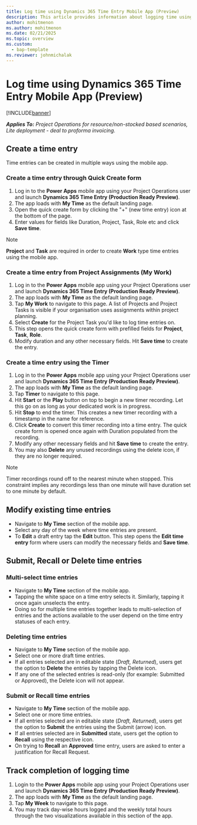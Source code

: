 ```yaml
---
title: Log time using Dynamics 365 Time Entry Mobile App (Preview)
description: This article provides information about logging time using the new Time Entry Mobile App (Preview).
author: mohitmenon
ms.author: mohitmenon
ms.date: 02/21/2025
ms.topic: overview
ms.custom: 
  - bap-template
ms.reviewer: johnmichalak
---
```


# Log time using Dynamics 365 Time Entry Mobile App (Preview)

[!INCLUDE[banner](../includes/banner.md)]

_**Applies To:** Project Operations for resource/non-stocked based scenarios, Lite deployment - deal to proforma invoicing._

## Create a time entry

Time entries can be created in multiple ways using the mobile app. 

### Create a time entry through Quick Create form

1. Log in to the **Power Apps** mobile app using your Project Operations user and launch **Dynamics 365 Time Entry (Production Ready Preview)**.
2. The app loads with **My Time** as the default landing page.
3. Open the quick create form by clicking the "+" (new time entry) icon at the bottom of the page.
4. Enter values for fields like Duration, Project, Task, Role etc and click **Save time**. 

> [!NOTE]
> **Project** and **Task** are required in order to create **Work** type time entries using the mobile app.

### Create a time entry from Project Assignments (My Work)

1. Log in to the **Power Apps** mobile app using your Project Operations user and launch **Dynamics 365 Time Entry (Production Ready Preview)**.
2. The app loads with **My Time** as the default landing page.
3. Tap **My Work** to navigate to this page. A list of Projects and Project Tasks is visible if your organisation uses assignments within project planning.
4. Select **Create** for the Project Task you'd like to log time entries on.
5. This step opens the quick create form with prefilled fields for **Project**, **Task**, **Role**.
6. Modify duration and any other necessary fields. Hit **Save time** to create the entry.

### Create a time entry using the Timer

1. Log in to the **Power Apps** mobile app using your Project Operations user and launch **Dynamics 365 Time Entry (Production Ready Preview)**.
2. The app loads with **My Time** as the default landing page.
3. Tap **Timer** to navigate to this page.
4. Hit **Start** or the **Play** button on top to begin a new timer recording. Let this go on as long as your dedicated work is in progress. 
5. Hit **Stop** to end the timer. This creates a new timer recording with a timestamp in the name for reference.
6. Click **Create** to convert this timer recording into a time entry. The quick create form is opened once again with Duration populated from the recording.
7. Modify any other necessary fields and hit **Save time** to create the entry.
8. You may also **Delete** any unused recordings using the delete icon, if they are no longer required.
 
> [!NOTE]
> Timer recordings round off to the nearest minute when stopped. This constraint implies any recordings less than one minute will have duration set to one minute by default.


## Modify existing time entries

- Navigate to **My Time** section of the mobile app.
- Select any day of the week where time entries are present.
- To **Edit** a draft entry tap the **Edit** button. This step opens the **Edit time entry** form where users can modify the necessary fields and **Save time**.
 
## Submit, Recall or Delete time entries

### Multi-select time entries

- Navigate to **My Time** section of the mobile app.
- Tapping the white space on a time entry selects it. Similarly, tapping it once again unselects the entry.
- Doing so for multiple time entries together leads to multi-selection of entries and the actions available to the user depend on the time entry statuses of each entry.  

### Deleting time entries

- Navigate to **My Time** section of the mobile app.
- Select one or more draft time entries.
- If all entries selected are in editable state (_Draft, Returned_), users get the option to **Delete** the entries by tapping the Delete icon.
- If any one of the selected entries is read-only (for example: Submitted or Approved), the Delete icon will not appear.

### Submit or Recall time entries

- Navigate to **My Time** section of the mobile app.
- Select one or more time entries.
- If all entries selected are in editable state (_Draft, Returned_), users  get the option to **Submit** the entries using the Submit (arrow) icon.
- If all entries selected are in **Submitted** state, users get the option to **Recall** using the respective icon.
- On trying to **Recall** an **Approved** time entry, users are asked to enter a justification for Recall Request.

## Track completion of logging time

1. Login to the **Power Apps** mobile app using your Project Operations user and launch **Dynamics 365 Time Entry (Production Ready Preview)**.
2. The app loads with **My Time** as the default landing page.
3. Tap **My Week** to navigate to this page.
4. You may track day-wise hours logged and the weekly total hours through the two visualizations available in this section of the app.
